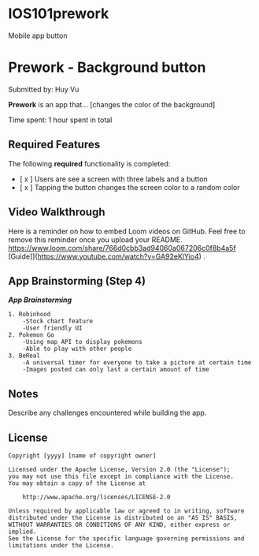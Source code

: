 # IOS101prework
Mobile app button
# Prework - Background button

Submitted by: Huy Vu

**Prework** is an app that... [changes the color of the background] 

Time spent: 1 hour spent in total

## Required Features

The following **required** functionality is completed:

- [ x ] Users are see a screen with three labels and a button
- [ x ] Tapping the button changes the screen color to a random color
 
## Video Walkthrough

Here is a reminder on how to embed Loom videos on GitHub. Feel free to remove this reminder once you upload your README. 
https://www.loom.com/share/766d0cbb3ad94060a067206c0f8b4a5f
[Guide]](https://www.youtube.com/watch?v=GA92eKlYio4) .

## App Brainstorming (Step 4)
***App Brainstorming***
    
    1. Robinhood
        -Stock chart feature
        -User friendly UI
    2. Pokemon Go
        -Using map API to display pokemons
        -Able to play with other people 
    3. BeReal
        -A universal timer for everyone to take a picture at certain time
        -Images posted can only last a certain amount of time
## Notes

Describe any challenges encountered while building the app.

## License

    Copyright [yyyy] [name of copyright owner]

    Licensed under the Apache License, Version 2.0 (the "License");
    you may not use this file except in compliance with the License.
    You may obtain a copy of the License at

        http://www.apache.org/licenses/LICENSE-2.0

    Unless required by applicable law or agreed to in writing, software
    distributed under the License is distributed on an "AS IS" BASIS,
    WITHOUT WARRANTIES OR CONDITIONS OF ANY KIND, either express or implied.
    See the License for the specific language governing permissions and
    limitations under the License.

    